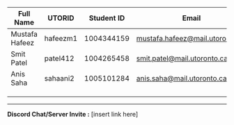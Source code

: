 | Full Name | UTORID | Student ID | Email | Best Way to Contact | Discord Username|
|-----------|--------|------------|-------|---------------------|------------------|
|Mustafa Hafeez|hafeezm1        |1004344159            | mustafa.hafeez@mail.utoronto.ca      | 6475685876                     |digitalizedd#4187                  |
| Smit Patel | patel412 | 1004265458            | smit.patel@mail.utoronto.ca       | 416-358-9153 (text)                    | smite#7160                 |
|Anis Saha  |sahaani2|1005101284  |anis.saha@mail.utoronto.ca       |6475545543                    |DoctorTinku#6184                  |
|           |        |            |       |                     |                  |
|           |        |            |       |                     |                  |
|           |        |            |       |                     |                  |
---
**Discord Chat/Server Invite :** [insert link here]
